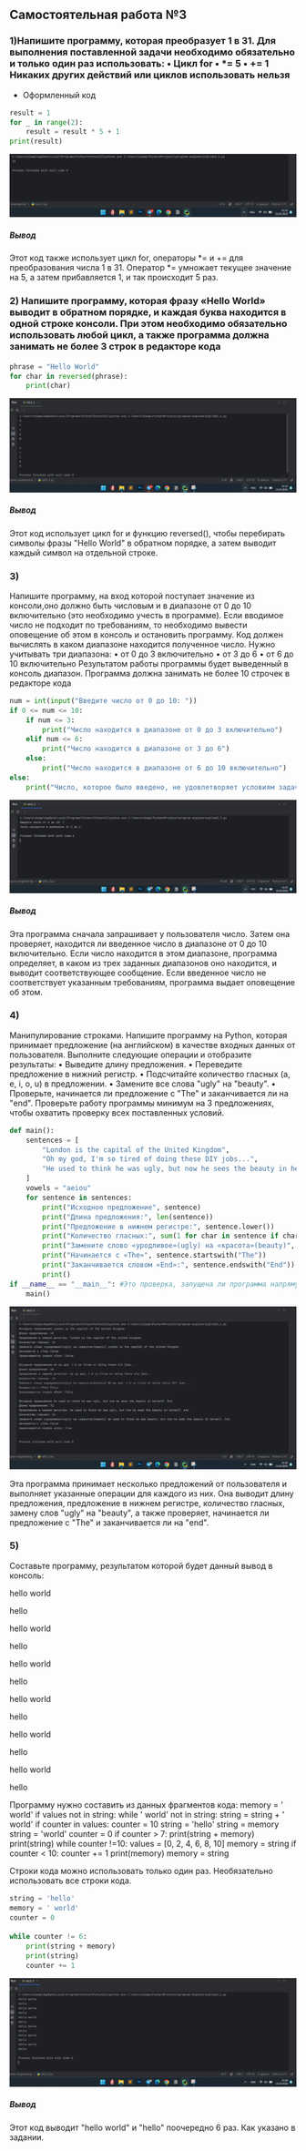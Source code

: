 ## Самостоятельная работа №3

### 1)Напишите программу, которая преобразует 1 в 31. Для выполнения поставленной задачи необходимо обязательно и только один раз использовать: • Цикл for • *= 5 • += 1 Никаких других действий или циклов использовать нельзя

- Оформленный код

```python
result = 1
for _ in range(2):
    result = result * 5 + 1
print(result)
```

  ![img](https://github.com/dpopovd/program-engineering/blob/lab3/pic/lab3_1.png)

##### Вывод

Этот код также использует цикл for, операторы *= и += для преобразования числа 1 в 31. Оператор *= умножает текущее значение на 5, а затем прибавляется 1, и так происходит 5 раз.

### 2) Напишите программу, которая фразу «Hello World» выводит в обратном порядке, и каждая буква находится в одной строке консоли. При этом необходимо обязательно использовать любой цикл, а также программа должна занимать не более 3 строк в редакторе кода

```python
phrase = "Hello World"
for char in reversed(phrase):
    print(char)
```

  ![img](https://github.com/dpopovd/program-engineering/blob/lab3/pic/lab3_2.png)

##### Вывод

Этот код использует цикл for и функцию reversed(), чтобы перебирать символы фразы "Hello World" в обратном порядке, а затем выводит каждый символ на отдельной строке.

### 3)

Напишите программу, на вход которой поступает значение из консоли,оно должно быть числовым и в диапазоне от 0 до 10 включительно (это необходимо учесть в программе). Если вводимое число не подходит по требованиям, то необходимо вывести оповещение об этом в консоль и остановить программу. Код должен вычислять в каком диапазоне находится полученное число. Нужно учитывать три диапазона:
• от 0 до 3 включительно
• от 3 до 6
• от 6 до 10 включительно
Результатом работы программы будет выведенный в консоль диапазон. Программа должна занимать не более 10 строчек в редакторе кода

```python
num = int(input("Введите число от 0 до 10: "))
if 0 <= num <= 10:
    if num <= 3:
        print("Число находится в диапазоне от 0 до 3 включительно")
    elif num <= 6:
        print("Число находится в диапазоне от 3 до 6")
    else:
        print("Число находится в диапазоне от 6 до 10 включительно")
else:
    print("Число, которое было введено, не удовлетворяет условиям задачи.")
```

  ![img](https://github.com/dpopovd/program-engineering/blob/lab3/pic/lab3_3.png)

##### Вывод

Эта программа сначала запрашивает у пользователя число. Затем она проверяет, находится ли введенное число в диапазоне от 0 до 10 включительно. Если число находится в этом диапазоне, программа определяет, в каком из трех заданных диапазонов оно находится, и выводит соответствующее сообщение. Если введенное число не соответствует указанным требованиям, программа выдает оповещение об этом.

### 4)

Манипулирование строками. Напишите программу на Python, которая принимает предложение (на английском) в качестве входных данных от пользователя. Выполните следующие операции и отобразите результаты:
• Выведите длину предложения.
• Переведите предложение в нижний регистр.
• Подсчитайте количество гласных (a, e, i, o, u) в предложении.
• Замените все слова "ugly" на "beauty".
• Проверьте, начинается ли предложение с "The" и заканчивается ли на "end".
Проверьте работу программы минимум на 3 предложениях, чтобы охватить проверку всех поставленных условий.

```python
def main():
    sentences = [
        "London is the capital of the United Kingdom",
        "Oh my god, I'm so tired of doing these DIY jobs...",
        "He used to think he was ugly, but now he sees the beauty in herself. End"
    ]
    vowels = "aeiou"
    for sentence in sentences:
        print("Исходное предложение", sentence)
        print("Длина предложения:", len(sentence))
        print("Предложение в нижнем регистре:", sentence.lower())
        print("Количество гласных:", sum(1 for char in sentence if char.lower() in vowels))
        print("Замените слово «уродливое»(ugly) на «красота»(beauty)", sentence.replace("ugly", "beauty"))
        print("Начинается с «The»", sentence.startswith("The"))
        print("Заканчивается словом «End»:", sentence.endswith("End"))
        print()
if __name__ == "__main__": #Это проверка, запущена ли программа напрямую из командной строки (а не импортирована как модуль). Если условие выполняется, вызывается функция main(), которая запускает основную логику программы.
    main()
```

  ![img](https://github.com/dpopovd/program-engineering/blob/lab3/pic/lab3_4.png)

Эта программа принимает несколько предложений от пользователя и выполняет указанные операции для каждого из них. Она выводит длину предложения, предложение в нижнем регистре, количество гласных, замену слов "ugly" на "beauty", а также проверяет, начинается ли предложение с "The" и заканчивается ли на "end".

### 5)

Составьте программу, результатом которой будет данный вывод в консоль:

hello world

hello

hello world

hello

hello world

hello

hello world

hello

hello world

hello

hello world

hello

Программу нужно составить из данных фрагментов кода:
memory = ' world'
if values not in string:
while ' world' not in string:
string = string + ' world'
if counter in values:
counter = 10
string = 'hello'
string = memory
string = 'world'
counter = 0
if counter > 7:
print(string + memory)
print(string)
while counter !=10:
values = [0, 2, 4, 6, 8, 10]
memory = string
if counter < 10:
counter += 1
print(memory)
memory = string

Строки кода можно использовать только один раз.
Необязательно использовать все строки кода.

```python
string = 'hello'
memory = ' world'
counter = 0

while counter != 6:
    print(string + memory)
    print(string)
    counter += 1
```

  ![img](https://github.com/dpopovd/program-engineering/blob/lab3/pic/lab3_5.png)

##### Вывод

Этот код выводит "hello world" и "hello" поочередно 6 раз. Как указано в задании.